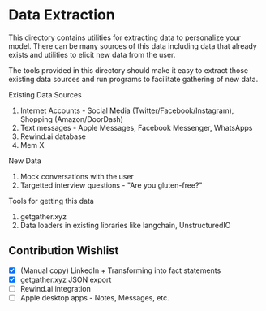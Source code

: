 # Data Extraction

This directory contains utilities for extracting data to personalize your model. There can be many sources of this data including data that already exists and utilities to elicit new data from the user.

The tools provided in this directory should make it easy to extract those existing data sources and run programs to facilitate gathering of new data.

Existing Data Sources
1. Internet Accounts - Social Media (Twitter/Facebook/Instagram), Shopping (Amazon/DoorDash)
2. Text messages - Apple Messages, Facebook Messenger, WhatsApps
3. Rewind.ai database
4. Mem X

New Data
1. Mock conversations with the user
2. Targetted interview questions - "Are you gluten-free?"

Tools for getting this data
1. getgather.xyz
2. Data loaders in existing libraries like langchain, UnstructuredIO

## Contribution Wishlist
- [X] (Manual copy) LinkedIn + Transforming into fact statements
- [X] getgather.xyz JSON export
- [ ] Rewind.ai integration
- [ ] Apple desktop apps - Notes, Messages, etc.